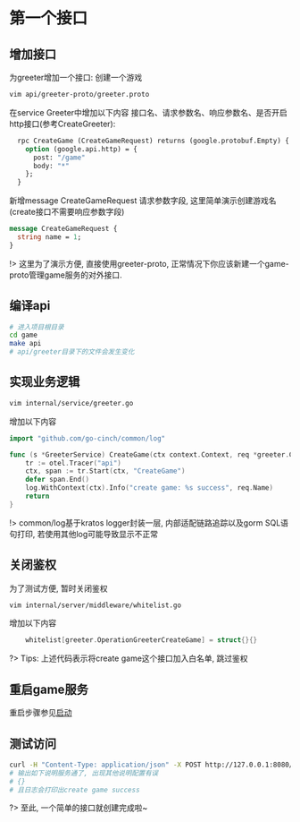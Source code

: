 # 第一个接口


## 增加接口

为greeter增加一个接口: 创建一个游戏
```bash
vim api/greeter-proto/greeter.proto
```

在service Greeter中增加以下内容
接口名、请求参数名、响应参数名、是否开启http接口(参考CreateGreeter): 
```protobuf
  rpc CreateGame (CreateGameRequest) returns (google.protobuf.Empty) {
    option (google.api.http) = {
      post: "/game"
      body: "*"
    };
  }
```

新增message CreateGameRequest
请求参数字段, 这里简单演示创建游戏名(create接口不需要响应参数字段)
```protobuf
message CreateGameRequest {
  string name = 1;
}
```

!> 这里为了演示方便, 直接使用greeter-proto, 正常情况下你应该新建一个game-proto管理game服务的对外接口.

## 编译api

```bash
# 进入项目根目录
cd game
make api
# api/greeter目录下的文件会发生变化
```

## 实现业务逻辑

```bash
vim internal/service/greeter.go
```

增加以下内容
```go
import "github.com/go-cinch/common/log"

func (s *GreeterService) CreateGame(ctx context.Context, req *greeter.CreateGameRequest) (rp *emptypb.Empty, err error) {
	tr := otel.Tracer("api")
	ctx, span := tr.Start(ctx, "CreateGame")
	defer span.End()
	log.WithContext(ctx).Info("create game: %s success", req.Name)
	return
}
```

!> common/log基于kratos logger封装一层, 内部适配链路追踪以及gorm SQL语句打印, 若使用其他log可能导致显示不正常

## 关闭鉴权

为了测试方便, 暂时关闭鉴权
```bash
vim internal/server/middleware/whitelist.go
```

增加以下内容
```go
	whitelist[greeter.OperationGreeterCreateGame] = struct{}{}
```

?> Tips: 上述代码表示将create game这个接口加入白名单, 跳过鉴权


## 重启game服务

重启步骤参见[启动](/started.0.init?id=启动)


## 测试访问

```bash
curl -H "Content-Type: application/json" -X POST http://127.0.0.1:8080/game
# 输出如下说明服务通了, 出现其他说明配置有误
# {}
# 且日志会打印出create game success
```

?> 至此, 一个简单的接口就创建完成啦~
